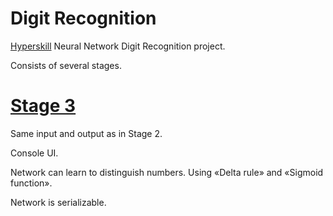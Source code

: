 # Digit Recognition

[Hyperskill](hyperskill.org) Neural Network Digit Recognition project.

Consists of several stages.

# <u>[Stage 3](https://hyperskill.org/projects/4/stages/17/implement)</u>

Same input and output as in Stage 2.

Console UI.

Network can learn to distinguish numbers. Using «Delta rule» and «Sigmoid function».

Network is serializable.